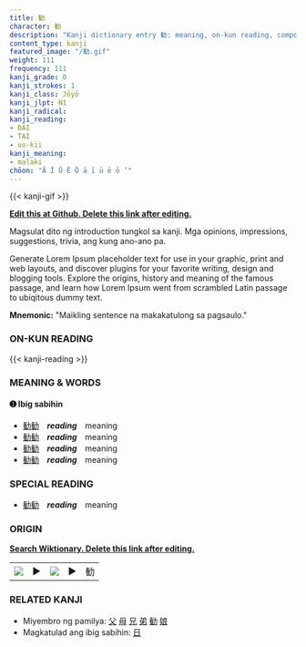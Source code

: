 ```yaml
---
title: 勧
character: 勧
description: "Kanji dictionary entry 勧: meaning, on-kun reading, compounds, origin, related kanji"
content_type: kanji
featured_image: "/勧.gif"
weight: 111
frequency: 111
kanji_grade: 0
kanji_strokes: 1
kanji_class: Jōyō
kanji_jlpt: N1
kanji_radical: 
kanji_reading: 
- DAI
- TAI
- oo-kii
kanji_meaning:
- malaki
chōon: "Ā Ī Ū Ē Ō ā ī ū ē ō ’"
---
```

[//]: # (Don't edit the line below. Kanji animated GIF code is automatically generated.)
{{< kanji-gif >}}

[//]: # (Edit below this line.)

**[Edit this at Github. Delete this link after editing.](https://github.com/tim0g/tim/tree/main/content/kanji/勧/index.md)**

Magsulat dito ng introduction tungkol sa kanji. Mga opinions, impressions, suggestions, trivia, ang kung ano-ano pa.

Generate Lorem Ipsum placeholder text for use in your graphic, print and web layouts, and discover plugins for your favorite writing, design and blogging tools. Explore the origins, history and meaning of the famous passage, and learn how Lorem Ipsum went from scrambled Latin passage to ubiqitous dummy text.
 
**Mnemonic:** "Maikling sentence na makakatulong sa pagsaulo."

### ON-KUN READING

[//]: # (Don't edit the line below. ON-KUN READING code is automatically generated.)
{{< kanji-reading >}}

### MEANING & WORDS

#### ➊ **Ibig sabihin**
  - [勧](../勧)[勧](../勧)　***reading***　meaning
  - [勧](../勧)[勧](../勧)　***reading***　meaning
  - [勧](../勧)[勧](../勧)　***reading***　meaning
  - [勧](../勧)[勧](../勧)　***reading***　meaning

### SPECIAL READING
  - [勧](../勧)[勧](../勧)　***reading***　meaning

### ORIGIN

**[Search Wiktionary. Delete this link after editing.](https://wiktionary.org/wiki/勧)**
<table class="kanji-table"><tr><td>
<img src="60px-勧-bronze.svg.png">
</td><td>▶</td><td>
<img src="60px-勧-oracle.svg.png">
</td><td>▶</td>
<td class="kanji-origin">勧</td>
</tr></table>

### RELATED KANJI
- Miyembro ng pamilya: [父](../父) [母](../母) [兄](../兄) [弟](../弟) [勧](../勧) [娘](../娘)
- Magkatulad ang ibig sabihin: [日](../日)
